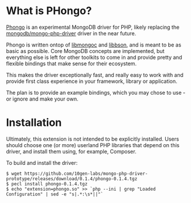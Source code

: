 # What is PHongo?

[Phongo](https://github.com/10gen-labs/mongo-php-driver-prototype) is an experimental MongoDB driver for PHP,
likely replacing the
[mongodb/mongo-php-driver](https://github.com/mongodb/mongo-php-driver) driver in the
near future.

Phongo is written ontop of [libmongoc](https://github.com/mongodb/mongo-c-driver) and
[libbson](https://github.com/mongodb/libbson), and is meant to be as basic as possible.
Core MongoDB concepts are implemented, but everything else is left for other toolkits
to come in and provide pretty and flexible bindings that make sense for their ecosystem.

This makes the driver exceptionally fast, and really easy to work with and provide
first class experience in your framework, library or application.

The plan is to provide an example bindings, which you may chose to use - or ignore
and make your own.



# Installation

Ultimately, this extension is not intended to be explicitly installed. Users should
choose one (or more) userland PHP libraries that depend on this driver, and install
them using, for example, Composer.

To build and install the driver:

	$ wget https://github.com/10gen-labs/mongo-php-driver-prototype/releases/download/0.1.4/phongo-0.1.4.tgz
	$ pecl install phongo-0.1.4.tgz
	$ echo "extension=phongo.so" >> `php --ini | grep "Loaded Configuration" | sed -e "s|.*:\s*||"`


